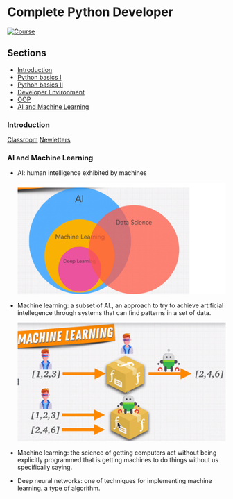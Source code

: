 # Complete Python Developer 

[![Course](https://www.udemy.com/staticx/udemy/images/v6/logo-coral-light.svg)](https://www.udemy.com/course/complete-python-developer-zero-to-mastery)


## Sections

- [Introduction](#introduction)
- [Python basics I](#python-basics-i)
- [Python basics II](#python-basics-ii)
- [Developer Environment](#developer-environment)
- [OOP](#oop)
- [AI and Machine Learning](#ai-and-machine-learning)

### Introduction
[Classroom](https://discord.gg/nVmbHYY)
[Newletters](https://zerotomastery.io/blog/?tag=PM)

### AI and Machine Learning
- AI: human intelligence exhibited by machines

    ![<img src="AI.png" width="250"/>](./figs/AI.png)

- Machine learning: a subset of AI., an approach to try to achieve artificial intellegence through systems that can find patterns in a set of data.

    ![<img src="ML.png" width="250"/>](./figs/ML.png)

- Machine learning: the science of getting computers act without being explicitly programmed that is getting machines to do things without us specifically saying.
- Deep neural networks: one of techniques for implementing machine learning. a type of algorithm.
